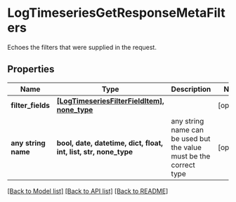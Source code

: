 # LogTimeseriesGetResponseMetaFilters

Echoes the filters that were supplied in the request.

## Properties
Name | Type | Description | Notes
------------ | ------------- | ------------- | -------------
**filter_fields** | [**[LogTimeseriesFilterFieldItem], none_type**](LogTimeseriesFilterFieldItem.md) |  | [optional] 
**any string name** | **bool, date, datetime, dict, float, int, list, str, none_type** | any string name can be used but the value must be the correct type | [optional]

[[Back to Model list]](../README.md#documentation-for-models) [[Back to API list]](../README.md#documentation-for-api-endpoints) [[Back to README]](../README.md)


